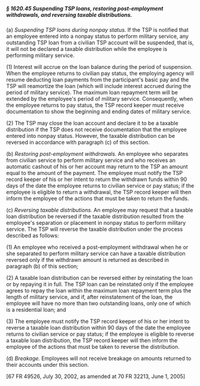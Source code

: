 ##### § 1620.45 Suspending TSP loans, restoring post-employment withdrawals, and reversing taxable distributions. #####

(a) *Suspending TSP loans during nonpay status.* If the TSP is notified that an employee entered into a nonpay status to perform military service, any outstanding TSP loan from a civilian TSP account will be suspended, that is, it will not be declared a taxable distribution while the employee is performing military service.

(1) Interest will accrue on the loan balance during the period of suspension. When the employee returns to civilian pay status, the employing agency will resume deducting loan payments from the participant's basic pay and the TSP will reamortize the loan (which will include interest accrued during the period of military service). The maximum loan repayment term will be extended by the employee's period of military service. Consequently, when the employee returns to pay status, the TSP record keeper must receive documentation to show the beginning and ending dates of military service.

(2) The TSP may close the loan account and declare it to be a taxable distribution if the TSP does not receive documentation that the employee entered into nonpay status. However, the taxable distribution can be reversed in accordance with paragraph (c) of this section.

(b) *Restoring post-employment withdrawals.* An employee who separates from civilian service to perform military service and who receives an automatic cashout of his or her account may return to the TSP an amount equal to the amount of the payment. The employee must notify the TSP record keeper of his or her intent to return the withdrawn funds within 90 days of the date the employee returns to civilian service or pay status; if the employee is eligible to return a withdrawal, the TSP record keeper will then inform the employee of the actions that must be taken to return the funds.

(c) *Reversing taxable distributions.* An employee may request that a taxable loan distribution be reversed if the taxable distribution resulted from the employee's separation or placement in nonpay status to perform military service. The TSP will reverse the taxable distribution under the process described as follows:

(1) An employee who received a post-employment withdrawal when he or she separated to perform military service can have a taxable distribution reversed only if the withdrawn amount is returned as described in paragraph (b) of this section;

(2) A taxable loan distribution can be reversed either by reinstating the loan or by repaying it in full. The TSP loan can be reinstated only if the employee agrees to repay the loan within the maximum loan repayment term plus the length of military service, and if, after reinstatement of the loan, the employee will have no more than two outstanding loans, only one of which is a residential loan; and

(3) The employee must notify the TSP record keeper of his or her intent to reverse a taxable loan distribution within 90 days of the date the employee returns to civilian service or pay status; if the employee is eligible to reverse a taxable loan distribution, the TSP record keeper will then inform the employee of the actions that must be taken to reverse the distribution.

(d) *Breakage.* Employees will not receive breakage on amounts returned to their accounts under this section.

[67 FR 49526, July 30, 2002, as amended at 70 FR 32213, June 1, 2005]